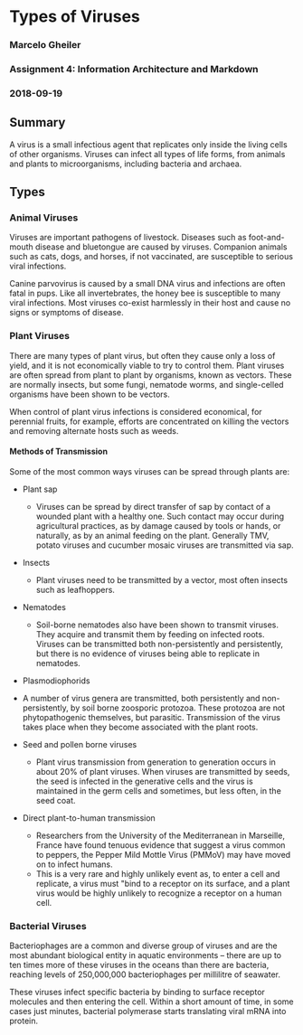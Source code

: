 # Types of Viruses

### Marcelo Gheiler

### Assignment 4: Information Architecture and Markdown

### 2018-09-19


## Summary

A virus is a small infectious agent that replicates only inside the living cells of other organisms. Viruses can infect all types of life forms, from animals and plants to microorganisms, including bacteria and archaea.

## Types

### Animal Viruses

Viruses are important pathogens of livestock. Diseases such as foot-and-mouth disease and bluetongue are caused by viruses. Companion animals such as cats, dogs, and horses, if not vaccinated, are susceptible to serious viral infections. 

Canine parvovirus is caused by a small DNA virus and infections are often fatal in pups. Like all invertebrates, the honey bee is susceptible to many viral infections. Most viruses co-exist harmlessly in their host and cause no signs or symptoms of disease.
	
### Plant Viruses

There are many types of plant virus, but often they cause only a loss of yield, and it is not economically viable to try to control them. Plant viruses are often spread from plant to plant by organisms, known as vectors. These are normally insects, but some fungi, nematode worms, and single-celled organisms have been shown to be vectors. 

When control of plant virus infections is considered economical, for perennial fruits, for example, efforts are concentrated on killing the vectors and removing alternate hosts such as weeds.

#### Methods of Transmission

Some of the most common ways viruses can be spread through plants are: 

* Plant sap
    * Viruses can be spread by direct transfer of sap by contact of a wounded plant with a healthy one. Such contact may occur during agricultural practices, as by damage caused by tools or hands, or naturally, as by an animal feeding on the plant. Generally TMV, potato viruses and cucumber mosaic viruses are transmitted via sap. 
    
* Insects
	* Plant viruses need to be transmitted by a vector, most often insects such as leafhoppers.
	
* Nematodes
	* Soil-borne nematodes also have been shown to transmit viruses. They acquire and transmit them by feeding on infected roots. Viruses can be transmitted both non-persistently and persistently, but there is no evidence of viruses being able to replicate in nematodes.

* Plasmodiophorids
 * A number of virus genera are transmitted, both persistently and non-persistently, by soil borne zoosporic protozoa. These protozoa are not phytopathogenic themselves, but parasitic. Transmission of the virus takes place when they become associated with the plant roots.

* Seed and pollen borne viruses
	* Plant virus transmission from generation to generation occurs in about 20% of plant viruses. When viruses are transmitted by seeds, the seed is infected in the generative cells and the virus is maintained in the germ cells and sometimes, but less often, in the seed coat.

* Direct plant-to-human transmission
	* Researchers from the University of the Mediterranean in Marseille, France have found tenuous evidence that suggest a virus common to peppers, the Pepper Mild Mottle Virus (PMMoV) may have moved on to infect humans. 
	* This is a very rare and highly unlikely event as, to enter a cell and replicate, a virus must "bind to a receptor on its surface, and a plant virus would be highly unlikely to recognize a receptor on a human cell. 

### Bacterial Viruses

Bacteriophages are a common and diverse group of viruses and are the most abundant biological entity in aquatic environments – there are up to ten times more of these viruses in the oceans than there are bacteria, reaching levels of 250,000,000 bacteriophages per millilitre of seawater.

These viruses infect specific bacteria by binding to surface receptor molecules and then entering the cell. Within a short amount of time, in some cases just minutes, bacterial polymerase starts translating viral mRNA into protein.

